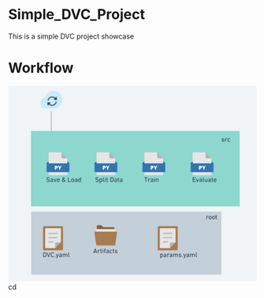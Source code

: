 # Simple_DVC_Project
This is a simple DVC project showcase

# Workflow
<img src = 'others/dvc_.png' alt = 'workflow' >
cd